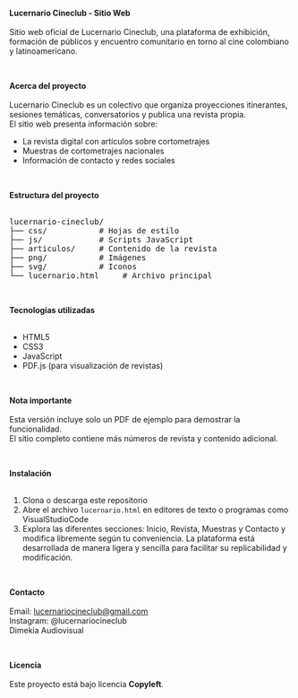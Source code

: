 <b>Lucernario Cineclub - Sitio Web</b><br><br>
Sitio web oficial de Lucernario Cineclub, una plataforma de exhibición, formación de públicos y encuentro comunitario en torno al cine colombiano y latinoamericano.

<br>

<b>Acerca del proyecto</b><br><br>
Lucernario Cineclub es un colectivo que organiza proyecciones itinerantes, sesiones temáticas, conversatorios y publica una revista propia.  
El sitio web presenta información sobre:

- La revista digital con artículos sobre cortometrajes  
- Muestras de cortometrajes nacionales  
- Información de contacto y redes sociales  

<br>

<b>Estructura del proyecto</b><br><br>

<pre>
lucernario-cineclub/
├── css/           # Hojas de estilo
├── js/            # Scripts JavaScript
├── articulos/     # Contenido de la revista
├── png/           # Imágenes
├── svg/           # Iconos
└── lucernario.html     # Archivo principal
</pre>

<br>

<b>Tecnologías utilizadas</b><br><br>
- HTML5  
- CSS3  
- JavaScript  
- PDF.js (para visualización de revistas)  

<br>

<b>Nota importante</b><br><br>
Esta versión incluye solo un PDF de ejemplo para demostrar la funcionalidad.  
El sitio completo contiene más números de revista y contenido adicional.

<br>

<b>Instalación</b><br><br>
1. Clona o descarga este repositorio  
2. Abre el archivo <code>lucernario.html</code> en editores de texto o programas como VisualStudioCode  
3. Explora las diferentes secciones: Inicio, Revista, Muestras y Contacto y modifica libremente según tu conveniencia. La plataforma está desarrollada de manera ligera y sencilla para facilitar su replicabilidad y modificación.  

<br>

<b>Contacto</b><br><br>
Email: lucernariocineclub@gmail.com  
Instagram: @lucernariocineclub  
Dimekia Audiovisual  

<br>

<b>Licencia</b><br><br>
Este proyecto está bajo licencia <b>Copyleft</b>.
